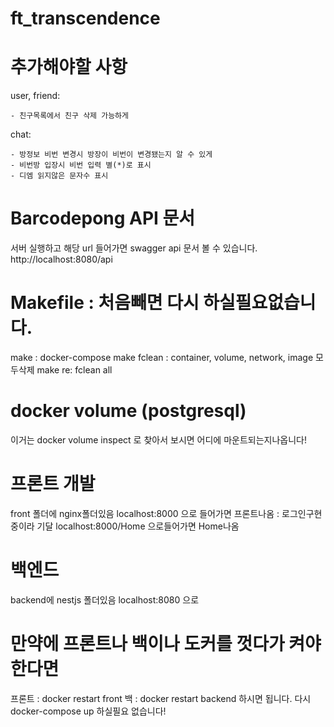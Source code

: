 # ft_transcendence

# 추가해야할 사항

user, friend: 

    - 친구목록에서 친구 삭제 가능하게

chat: 

    - 방정보 비번 변경시 방장이 비번이 변경됐는지 알 수 있게
    - 비번방 입장시 비번 입력 별(*)로 표시
    - 디엠 읽지않은 문자수 표시

# Barcodepong API 문서

서버 실행하고 해당 url 들어가면 swagger api 문서 볼 수 있습니다.
http://localhost:8080/api

# Makefile : 처음빼면 다시 하실필요없습니다.

make : docker-compose
make fclean : container, volume, network, image 모두삭제
make re: fclean all

# docker volume (postgresql)

이거는 docker volume inspect 로 찾아서 보시면 어디에 마운트되는지나옵니다!

# 프론트 개발

front 폴더에 nginx폴더있음
localhost:8000 으로 들어가면 프론트나옴 : 로그인구현중이라 기달
localhost:8000/Home 으로들어가면 Home나옴

# 백엔드

backend에 nestjs 폴더있음
localhost:8080 으로

# 만약에 프론트나 백이나 도커를 껏다가 켜야한다면

프론트 : docker restart front
백 : docker restart backend
하시면 됩니다.
다시 docker-compose up 하실필요 없습니다!

